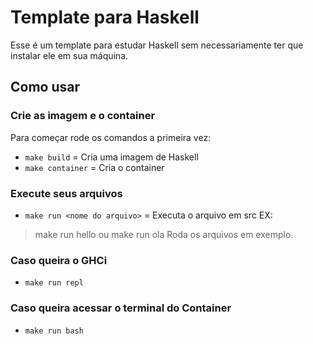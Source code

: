# Template para Haskell

Esse é um template para estudar Haskell sem necessariamente ter que instalar ele em sua máquina. 

## Como usar

### Crie as imagem e o container

Para começar rode os comandos a primeira vez:

- `make build` = Cria uma imagem de Haskell
- `make container` = Cria o container

### Execute seus arquivos

- `make run <nome do arquivo>` = Executa o arquivo em src
EX:
> make run hello
ou
> make run ola
Roda os arquivos em exemplo.

### Caso queira o GHCi
- `make run repl`

### Caso queira acessar o terminal do Container
- `make run bash`
